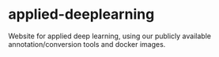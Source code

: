 # applied-deeplearning
Website for applied deep learning, using our publicly available annotation/conversion tools and docker images.
